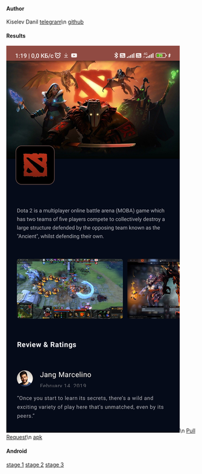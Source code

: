 #### Author
Kiselev Danil
[telegram](https://t.me/danilKiselev2855)\n
[github](https://github.com/kiselev-danil)

#### Results
![image](https://github.com/kiselev-danil/mobile_lab_1/blob/master/preview.jpg)\n
[Pull Request](https://github.com/kiselev-danil/mobile_lab_1/pull/2)\n
[apk](https://drive.google.com/file/d/1Lxfncl8_hpbSHMXHpPu-MOVS0UQznp9y/view?usp=sharing)


#### Android 
[stage 1](https://github.com/kiselev-danil/mobile_lab_1/tree/develop/stage/stage_1)
[stage 2](https://github.com/kiselev-danil/mobile_lab_1/tree/develop/stage/stage_2)
[stage 3](https://github.com/kiselev-danil/mobile_lab_1/tree/develop/stage/stage_3)

